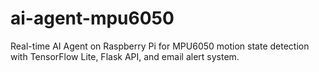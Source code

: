 # ai-agent-mpu6050
Real-time AI Agent on Raspberry Pi for MPU6050 motion state detection with TensorFlow Lite, Flask API, and email alert system.
